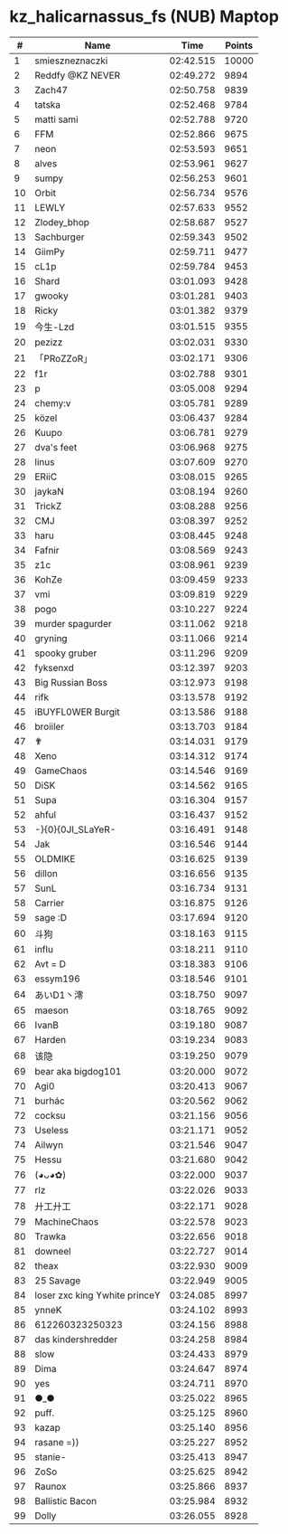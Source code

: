 # kz_halicarnassus_fs (NUB) Maptop

|  # | Name | Time | Points |
|-------------- | -------------- | -------------- | -------------- | 
| 1 | smieszneznaczki | 02:42.515 | 10000 | 
| 2 | Reddfy @KZ NEVER | 02:49.272 | 9894 | 
| 3 | Zach47 | 02:50.758 | 9839 | 
| 4 | tatska | 02:52.468 | 9784 | 
| 5 | matti sami | 02:52.788 | 9720 | 
| 6 | FFM | 02:52.866 | 9675 | 
| 7 | neon | 02:53.593 | 9651 | 
| 8 | alves | 02:53.961 | 9627 | 
| 9 | sumpy | 02:56.253 | 9601 | 
| 10 | Orbit | 02:56.734 | 9576 | 
| 11 | LEWLY | 02:57.633 | 9552 | 
| 12 | Zlodey_bhop | 02:58.687 | 9527 | 
| 13 | Sachburger | 02:59.343 | 9502 | 
| 14 | GiimPy | 02:59.711 | 9477 | 
| 15 | cL1p | 02:59.784 | 9453 | 
| 16 | Shard | 03:01.093 | 9428 | 
| 17 | gwooky | 03:01.281 | 9403 | 
| 18 | Ricky | 03:01.382 | 9379 | 
| 19 | 今生-Lzd | 03:01.515 | 9355 | 
| 20 | pezizz | 03:02.031 | 9330 | 
| 21 | 「PRoZZoR」 | 03:02.171 | 9306 | 
| 22 | f1r | 03:02.788 | 9301 | 
| 23 | p | 03:05.008 | 9294 | 
| 24 | chemy:v | 03:05.781 | 9289 | 
| 25 | közel | 03:06.437 | 9284 | 
| 26 | Kuupo | 03:06.781 | 9279 | 
| 27 | dva's feet | 03:06.968 | 9275 | 
| 28 | linus | 03:07.609 | 9270 | 
| 29 | ERiiC | 03:08.015 | 9265 | 
| 30 | jaykaN | 03:08.194 | 9260 | 
| 31 | TrickZ | 03:08.288 | 9256 | 
| 32 | CMJ | 03:08.397 | 9252 | 
| 33 | haru | 03:08.445 | 9248 | 
| 34 | Fafnir | 03:08.569 | 9243 | 
| 35 | z1c | 03:08.961 | 9239 | 
| 36 | KohZe | 03:09.459 | 9233 | 
| 37 | vmi | 03:09.819 | 9229 | 
| 38 | pogo | 03:10.227 | 9224 | 
| 39 | murder spagurder | 03:11.062 | 9218 | 
| 40 | gryning | 03:11.066 | 9214 | 
| 41 | spooky gruber | 03:11.296 | 9209 | 
| 42 | fyksenxd | 03:12.397 | 9203 | 
| 43 | Big Russian Boss | 03:12.973 | 9198 | 
| 44 | rifk | 03:13.578 | 9192 | 
| 45 | iBUYFL0WER Burgit | 03:13.586 | 9188 | 
| 46 | broiiler | 03:13.703 | 9184 | 
| 47 | ✟ | 03:14.031 | 9179 | 
| 48 | Xeno | 03:14.312 | 9174 | 
| 49 | GameChaos | 03:14.546 | 9169 | 
| 50 | DiSK | 03:14.562 | 9165 | 
| 51 | Supa | 03:16.304 | 9157 | 
| 52 | ahful | 03:16.437 | 9152 | 
| 53 | -}{0}{0JI_SLaYeR- | 03:16.491 | 9148 | 
| 54 | Jak | 03:16.546 | 9144 | 
| 55 | OLDMIKE | 03:16.625 | 9139 | 
| 56 | dillon | 03:16.656 | 9135 | 
| 57 | SunL | 03:16.734 | 9131 | 
| 58 | Carrier | 03:16.875 | 9126 | 
| 59 | sage :D | 03:17.694 | 9120 | 
| 60 | 斗狗 | 03:18.163 | 9115 | 
| 61 | influ | 03:18.211 | 9110 | 
| 62 | Avt = D | 03:18.383 | 9106 | 
| 63 | essym196 | 03:18.546 | 9101 | 
| 64 | あいD1丶澪 | 03:18.750 | 9097 | 
| 65 | maeson | 03:18.765 | 9092 | 
| 66 | IvanB | 03:19.180 | 9087 | 
| 67 | Harden | 03:19.234 | 9083 | 
| 68 | 该隐 | 03:19.250 | 9079 | 
| 69 | bear aka bigdog101 | 03:20.000 | 9072 | 
| 70 | Agi0 | 03:20.413 | 9067 | 
| 71 | burhác | 03:20.562 | 9062 | 
| 72 | cocksu | 03:21.156 | 9056 | 
| 73 | Useless | 03:21.171 | 9052 | 
| 74 | Ailwyn | 03:21.546 | 9047 | 
| 75 | Hessu | 03:21.680 | 9042 | 
| 76 | (◕ᴗ◕✿) | 03:22.000 | 9037 | 
| 77 | rlz | 03:22.026 | 9033 | 
| 78 | 廾工廾工 | 03:22.171 | 9028 | 
| 79 | MachineChaos | 03:22.578 | 9023 | 
| 80 | Trawka | 03:22.656 | 9018 | 
| 81 | downeel | 03:22.727 | 9014 | 
| 82 | theax | 03:22.930 | 9009 | 
| 83 | 25 Savage | 03:22.949 | 9005 | 
| 84 | loser zxc king ϒwhite princeϒ | 03:24.085 | 8997 | 
| 85 | ynneK | 03:24.102 | 8993 | 
| 86 | 612260323250323 | 03:24.156 | 8988 | 
| 87 | das kindershredder | 03:24.258 | 8984 | 
| 88 | slow | 03:24.433 | 8979 | 
| 89 | Dima | 03:24.647 | 8974 | 
| 90 | yes | 03:24.711 | 8970 | 
| 91 | ●_● | 03:25.022 | 8965 | 
| 92 | puff. | 03:25.125 | 8960 | 
| 93 | kazap | 03:25.140 | 8956 | 
| 94 | rasane =)) | 03:25.227 | 8952 | 
| 95 | stanie- | 03:25.413 | 8947 | 
| 96 | ZoSo | 03:25.625 | 8942 | 
| 97 | Raunox | 03:25.866 | 8937 | 
| 98 | Ballistic Bacon | 03:25.984 | 8932 | 
| 99 | Dolly | 03:26.055 | 8928 | 

